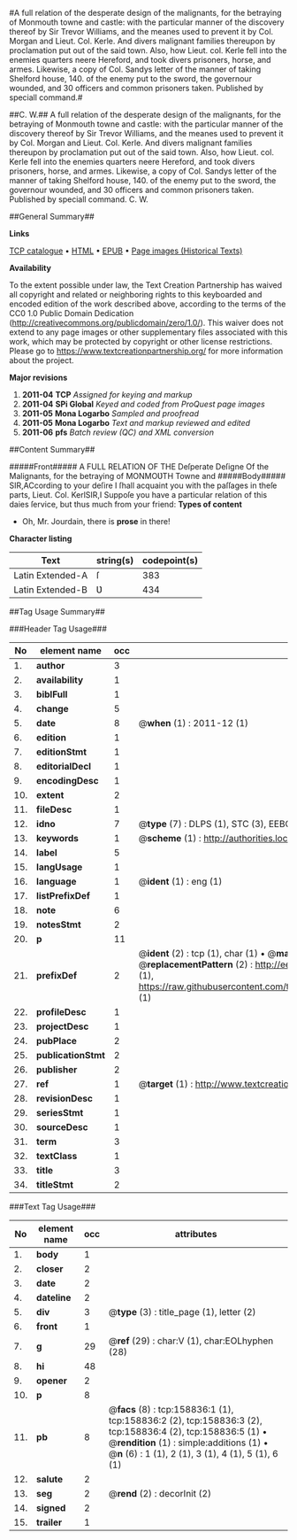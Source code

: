#A full relation of the desperate design of the malignants, for the betraying of Monmouth towne and castle: with the particular manner of the discovery thereof by Sir Trevor Williams, and the meanes used to prevent it by Col. Morgan and Lieut. Col. Kerle. And divers malignant families thereupon by proclamation put out of the said town. Also, how Lieut. col. Kerle fell into the enemies quarters neere Hereford, and took divers prisoners, horse, and armes. Likewise, a copy of Col. Sandys letter of the manner of taking Shelford house, 140. of the enemy put to the sword, the governour wounded, and 30 officers and common prisoners taken. Published by speciall command.#

##C. W.##
A full relation of the desperate design of the malignants, for the betraying of Monmouth towne and castle: with the particular manner of the discovery thereof by Sir Trevor Williams, and the meanes used to prevent it by Col. Morgan and Lieut. Col. Kerle. And divers malignant families thereupon by proclamation put out of the said town. Also, how Lieut. col. Kerle fell into the enemies quarters neere Hereford, and took divers prisoners, horse, and armes. Likewise, a copy of Col. Sandys letter of the manner of taking Shelford house, 140. of the enemy put to the sword, the governour wounded, and 30 officers and common prisoners taken. Published by speciall command.
C. W.

##General Summary##

**Links**

[TCP catalogue](http://www.ota.ox.ac.uk/tcp/)  • 
[HTML](http://tei.it.ox.ac.uk/tcp/Texts-HTML/free/A97/A97116.html)  • 
[EPUB](http://tei.it.ox.ac.uk/tcp/Texts-EPUB/free/A97/A97116.epub) • 
[Page images (Historical Texts)](https://historicaltexts.jisc.ac.uk/eebo-99861167e)

**Availability**

To the extent possible under law, the Text Creation Partnership has waived all copyright and related or neighboring rights to this keyboarded and encoded edition of the work described above, according to the terms of the CC0 1.0 Public Domain Dedication (http://creativecommons.org/publicdomain/zero/1.0/). This waiver does not extend to any page images or other supplementary files associated with this work, which may be protected by copyright or other license restrictions. Please go to https://www.textcreationpartnership.org/ for more information about the project.

**Major revisions**

1. __2011-04__ __TCP__ *Assigned for keying and markup*
1. __2011-04__ __SPi Global__ *Keyed and coded from ProQuest page images*
1. __2011-05__ __Mona Logarbo__ *Sampled and proofread*
1. __2011-05__ __Mona Logarbo__ *Text and markup reviewed and edited*
1. __2011-06__ __pfs__ *Batch review (QC) and XML conversion*

##Content Summary##

#####Front#####
A FULL RELATION OF THE Deſperate Deſigne Of the Malignants, for the betraying of MONMOƲTH Towne and 
#####Body#####
SIR,ACcording to your deſire I ſhall acquaint you with the paſſages in theſe parts, Lieut. Col. KerlSIR,I Suppoſe you have a particular relation of this daies ſervice, but thus much from your friend: 
**Types of content**

  * Oh, Mr. Jourdain, there is **prose** in there!

**Character listing**


|Text|string(s)|codepoint(s)|
|---|---|---|
|Latin Extended-A|ſ|383|
|Latin Extended-B|Ʋ|434|

##Tag Usage Summary##

###Header Tag Usage###

|No|element name|occ|attributes|
|---|---|---|---|
|1.|__author__|3||
|2.|__availability__|1||
|3.|__biblFull__|1||
|4.|__change__|5||
|5.|__date__|8| @__when__ (1) : 2011-12 (1)|
|6.|__edition__|1||
|7.|__editionStmt__|1||
|8.|__editorialDecl__|1||
|9.|__encodingDesc__|1||
|10.|__extent__|2||
|11.|__fileDesc__|1||
|12.|__idno__|7| @__type__ (7) : DLPS (1), STC (3), EEBO-CITATION (1), PROQUEST (1), VID (1)|
|13.|__keywords__|1| @__scheme__ (1) : http://authorities.loc.gov/ (1)|
|14.|__label__|5||
|15.|__langUsage__|1||
|16.|__language__|1| @__ident__ (1) : eng (1)|
|17.|__listPrefixDef__|1||
|18.|__note__|6||
|19.|__notesStmt__|2||
|20.|__p__|11||
|21.|__prefixDef__|2| @__ident__ (2) : tcp (1), char (1)  •  @__matchPattern__ (2) : ([0-9\-]+):([0-9IVX]+) (1), (.+) (1)  •  @__replacementPattern__ (2) : http://eebo.chadwyck.com/downloadtiff?vid=$1&page=$2 (1), https://raw.githubusercontent.com/textcreationpartnership/Texts/master/tcpchars.xml#$1 (1)|
|22.|__profileDesc__|1||
|23.|__projectDesc__|1||
|24.|__pubPlace__|2||
|25.|__publicationStmt__|2||
|26.|__publisher__|2||
|27.|__ref__|1| @__target__ (1) : http://www.textcreationpartnership.org/docs/. (1)|
|28.|__revisionDesc__|1||
|29.|__seriesStmt__|1||
|30.|__sourceDesc__|1||
|31.|__term__|3||
|32.|__textClass__|1||
|33.|__title__|3||
|34.|__titleStmt__|2||


###Text Tag Usage###

|No|element name|occ|attributes|
|---|---|---|---|
|1.|__body__|1||
|2.|__closer__|2||
|3.|__date__|2||
|4.|__dateline__|2||
|5.|__div__|3| @__type__ (3) : title_page (1), letter (2)|
|6.|__front__|1||
|7.|__g__|29| @__ref__ (29) : char:V (1), char:EOLhyphen (28)|
|8.|__hi__|48||
|9.|__opener__|2||
|10.|__p__|8||
|11.|__pb__|8| @__facs__ (8) : tcp:158836:1 (1), tcp:158836:2 (2), tcp:158836:3 (2), tcp:158836:4 (2), tcp:158836:5 (1)  •  @__rendition__ (1) : simple:additions (1)  •  @__n__ (6) : 1 (1), 2 (1), 3 (1), 4 (1), 5 (1), 6 (1)|
|12.|__salute__|2||
|13.|__seg__|2| @__rend__ (2) : decorInit (2)|
|14.|__signed__|2||
|15.|__trailer__|1||
